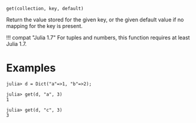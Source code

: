 ```
get(collection, key, default)
```

Return the value stored for the given key, or the given default value if no mapping for the key is present.

!!! compat "Julia 1.7"
    For tuples and numbers, this function requires at least Julia 1.7.


# Examples

```jldoctest
julia> d = Dict("a"=>1, "b"=>2);

julia> get(d, "a", 3)
1

julia> get(d, "c", 3)
3
```
